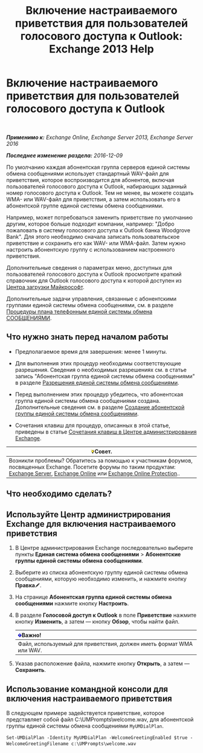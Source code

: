 ﻿---
title: 'Включение настраиваемого приветствия для пользователей голосового доступа к Outlook: Exchange 2013 Help'
TOCTitle: Включение настраиваемого приветствия для пользователей голосового доступа к Outlook
ms:assetid: abd418ec-2c65-4720-859d-c11a2698dc06
ms:mtpsurl: https://technet.microsoft.com/ru-ru/library/Bb124125(v=EXCHG.150)
ms:contentKeyID: 50556468
ms.date: 05/22/2018
mtps_version: v=EXCHG.150
ms.translationtype: MT
---

# Включение настраиваемого приветствия для пользователей голосового доступа к Outlook

 

_**Применимо к:** Exchange Online, Exchange Server 2013, Exchange Server 2016_

_**Последнее изменение раздела:** 2016-12-09_

По умолчанию каждая абонентская группа серверов единой системы обмена сообщениями использует стандартный WAV-файл для приветствия, которое воспроизводится для абонентов, включая пользователей голосового доступа к Outlook, набирающих заданный номер голосового доступа к Outlook. Тем не менее, вы можете создать WMA- или WAV-файл для приветствия, а затем использовать его в абонентской группе единой системы обмена сообщениями.

Например, может потребоваться заменить приветствие по умолчанию другим, которое больше подходит компании, например: "Добро пожаловать в систему голосового доступа к Outlook банка Woodgrove Bank". Для этого необходимо сначала записать пользовательское приветствие и сохранить его как WAV- или WMA-файл. Затем нужно настроить абонентскую группу с использованием настроенного приветствия.

Дополнительные сведения о параметрах меню, доступных для пользователей голосового доступа к Outlook просмотрите краткий справочник для Outlook голосового доступа к которой доступен из [Центра загрузки Майкрософт](https://go.microsoft.com/fwlink/p/?linkid=272767).

Дополнительные задачи управления, связанные с абонентскими группами единой системы обмена сообщениями, см. в разделе [Процедуры плана телефонным единой системы обмена СООБЩЕНИЯМИ](um-dial-plan-procedures-exchange-2013-help.md).

## Что нужно знать перед началом работы

  - Предполагаемое время для завершения: менее 1 минуты.

  - Для выполнения этих процедур необходимы соответствующие разрешения. Сведения о необходимых разрешениях см. в статье запись "Абонентская группа единой системы обмена сообщениями" в разделе [Разрешения единой системы обмена сообщениями](unified-messaging-permissions-exchange-2013-help.md).

  - Перед выполнением этих процедур убедитесь, что абонентская группа единой системы обмена сообщениями создана. Дополнительные сведения см. в разделе [Создание абонентской группы единой системы обмена сообщениями](create-a-um-dial-plan-exchange-2013-help.md).

  - Сочетания клавиш для процедур, описанных в этой статье, приведены в статье [Сочетания клавиш в Центре администрирования Exchange](keyboard-shortcuts-in-the-exchange-admin-center-exchange-online-protection-help.md).

<table>
<thead>
<tr class="header">
<th><img src="images/Bb124558.tip(EXCHG.150).gif" title="Совет" alt="Совет" />Совет.</th>
</tr>
</thead>
<tbody>
<tr class="odd">
<td>Возникли проблемы? Обратитесь за помощью к участникам форумов, посвященных Exchange. Посетите форумы по таким продуктам: <a href="https://go.microsoft.com/fwlink/p/?linkid=60612">Exchange Server</a>, <a href="https://go.microsoft.com/fwlink/p/?linkid=267542">Exchange Online</a> или <a href="https://go.microsoft.com/fwlink/p/?linkid=285351">Exchange Online Protection</a>..</td>
</tr>
</tbody>
</table>


## Что необходимо сделать?

## Используйте Центр администрирования Exchange для включения настраиваемого приветствия

1.  В Центре администрирования Exchange последовательно выберите пункты **Единая система обмена сообщениями** \> **Абонентские группы единой системы обмена сообщениями**.

2.  Выберите из списка абонентскую группу единой системы обмена сообщениями, которую необходимо изменить, и нажмите кнопку **Правка**![Значок редактирования](images/Bb124582.6f53ccb2-1f13-4c02-bea0-30690e6ea71d(EXCHG.150).gif "Значок редактирования").

3.  На странице **Абонентская группа единой системы обмена сообщениями** нажмите кнопку **Настроить**.

4.  В разделе **Голосовой доступ к Outlook** в поле **Приветствие** нажмите кнопку **Изменить**, а затем — кнопку **Обзор**, чтобы найти файл.
    
    <table>
    <thead>
    <tr class="header">
    <th><img src="images/Dd876857.important(EXCHG.150).gif" title="Важно" alt="Важно" />Важно!</th>
    </tr>
    </thead>
    <tbody>
    <tr class="odd">
    <td>Файл, используемый для приветствия, должен иметь формат WMA или WAV.</td>
    </tr>
    </tbody>
    </table>


5.  Указав расположение файла, нажмите кнопку **Открыть**, а затем — **Сохранить**.

## Использование командной консоли для включения настраиваемого приветствия

В следующем примере задействуется приветствие, которое представляет собой файл C:\\UMPrompts\\welcome.wav, для абонентской группы единой системы обмена сообщениями `MyUMDialPlan`.

    Set-UMDialPlan -Identity MyUMDialPlan -WelcomeGreetingEnabled $true -WelcomeGreetingFilename c:\UMPrompts\welcome.wav

